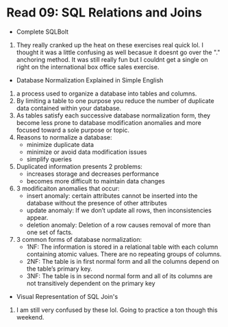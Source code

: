 # Read 09: SQL Relations and Joins

* Complete SQLBolt 

1. They really cranked up the heat on these exercises real quick lol. I thought it was a 
   little confusing as well becasue it doesnt go over the "." anchoring method. It was still really fun but I couldnt get a single on right 
   on the international box office sales exercise.



* Database Normalization Explained in Simple English

1. a process used to organize a database into tables and columns.
2. By limiting a table to one purpose you reduce the number of duplicate data contained within your database.
3. As tables satisfy each successive database normalization form, they become less prone to 
   database modification anomalies and more focused toward a sole purpose or topic.
4. Reasons to normalize a database:
    - minimize duplicate data
    - minimize or avoid data modification issues
    - simplify queries
5. Duplicated information presents 2 problems:
    - increases storage and decreases performance
    - becomes more difficult to maintain data changes
6. 3 modificaiton anomalies that occur:
    - insert anomaly: certain attributes cannot be inserted into the database without the presence of other attributes
    - update anomaly: If we don’t update all rows, then inconsistencies appear.
    - deletion anomaly: Deletion of a row causes removal of more than one set of facts.
7. 3 common forms of database normalization:
    - 1NF: The information is stored in a relational table with each column containing atomic values. 
      There are no repeating groups of columns.
    - 2NF: The table is in first normal form and all the columns depend on the table’s primary key.
    - 3NF: The table is in second normal form and all of its columns are not transitively dependent on the primary key



* Visual Representation of SQL Join's

1. I am still very confused by these lol. Going to practice a ton though this weekend. 